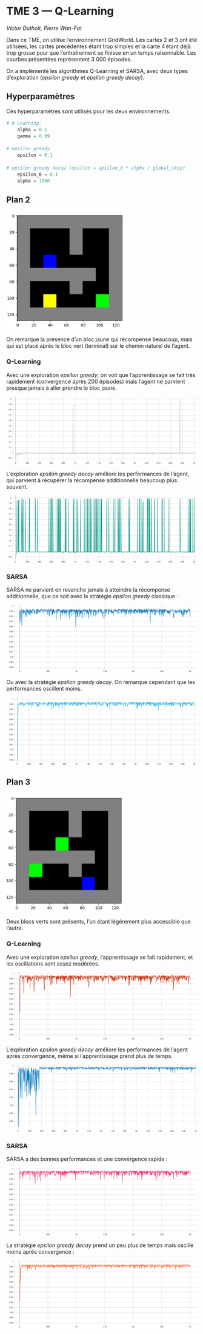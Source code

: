 # TME 3 — Q-Learning

_Victor Duthoit, Pierre Wan-Fat_

Dans ce TME, on utilise l’environnement GridWorld. Les cartes 2 et 3 ont été utilisées, les cartes précédentes étant trop simples et la carte 4 étant déjà trop grosse pour que l’entraînement se finisse en un temps raisonnable. Les courbes présentées représentent 3 000 épisodes.

On a implémenté les algorithmes Q-Learning et SARSA, avec deux types d’exploration (*epsilon greedy* et *epsilon greedy decay*).

## Hyperparamètres

Ces hyperparamètres sont utilisés pour les deux environnements.

```python
# Q-Learning.
	alpha = 0.1
	gamma = 0.99

# epsilon greedy.
	epsilon = 0.1

# epsilon greedy decay (epsilon = epsilon_0 * alpha / global_step)
    epsilon_0 = 0.1
    alpha = 1000
```

## Plan 2

<img src="plan2.png" style="zoom:60%;" />

On remarque la présence d’un bloc jaune qui récompense beaucoup, mais qui est placé après le bloc vert (terminal) sur le chemin naturel de l’agent.

### Q-Learning

Avec une exploration *epsilon greedy*, on voit que l’apprentissage se fait très rapidement (convergence après 200 épisodes) mais l’agent ne parvient presque jamais à aller prendre le bloc jaune.

![](q_learning_plan2.svg)

L’exploration *epsilon greedy decay* améliore les performances de l’agent, qui parvient à récupérer la récompense additionnelle beaucoup plus souvent.

![](q_learning_decay_plan2.svg)

### SARSA

SARSA ne parvient en revanche jamais à atteindre la récompense additionnelle, que ce soit avec la stratégie *epsilon greedy* classique ·

![](sarsa_plan2.svg)

Ou avec la stratégie *epsilon greedy decay*. On remarque cependant que les performances oscillent moins.

![](sarsa_decay_plan2.svg)

## Plan 3

<img src="plan3.png" style="zoom:60%;" />

Deux blocs verts sont présents, l’un étant légèrement plus accessible que l’autre.

### Q-Learning

Avec une exploration *epsilon greedy*, l’apprentissage se fait rapidement, et les oscillations sont assez modérées.

![](q_learning_plan3.svg)

L’exploration *epsilon greedy decay* améliore les performances de l’agent après convergence, même si l’apprentissage prend plus de temps.

![](q_learning_decay_plan3.svg)

### SARSA

SARSA a des bonnes performances et une convergence rapide :

![](sarsa_plan3.svg)

La stratégie *epsilon greedy decay* prend un peu plus de temps mais oscille moins après convergence :

![](sarsa_decay_plan3.svg)